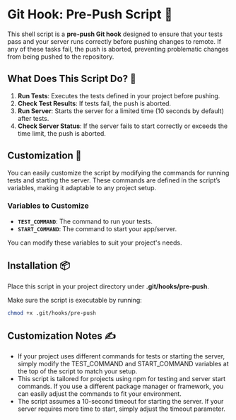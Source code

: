 # Git Hook: Pre-Push Script 🚀

This shell script is a **pre-push Git hook** designed to ensure that your tests pass and your server runs correctly before pushing changes to remote. If any of these tasks fail, the push is aborted, preventing problematic changes from being pushed to the repository.

## What Does This Script Do? 🤔

1. **Run Tests**: Executes the tests defined in your project before pushing.
2. **Check Test Results**: If tests fail, the push is aborted.
3. **Run Server**: Starts the server for a limited time (10 seconds by default) after tests.
4. **Check Server Status**: If the server fails to start correctly or exceeds the time limit, the push is aborted.

## Customization 🔧

You can easily customize the script by modifying the commands for running tests and starting the server. These commands are defined in the script’s variables, making it adaptable to any project setup.

### Variables to Customize

- **`TEST_COMMAND`**: The command to run your tests.
- **`START_COMMAND`**: The command to start your app/server.

You can modify these variables to suit your project's needs.

## Installation 📦
Place this script in your project directory under **.git/hooks/pre-push**.

Make sure the script is executable by running:

```bash
chmod +x .git/hooks/pre-push
```

## Customization Notes ✍️
- If your project uses different commands for tests or starting the server, simply modify the TEST_COMMAND and START_COMMAND variables at the top of the script to match your setup.
- This script is tailored for projects using npm for testing and server start commands. If you use a different package manager or framework, you can easily adjust the commands to fit your environment.
- The script assumes a 10-second timeout for starting the server. If your server requires more time to start, simply adjust the timeout parameter.